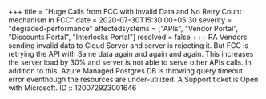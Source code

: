 +++
title = "Huge Calls from FCC with Invalid Data and No Retry Count mechanism in FCC"
date = 2020-07-30T15:30:00+05:30
severity = "degraded-performance"
affectedsystems = ["APIs", "Vendor Portal", "Discounts Portal", "Interlocks Portal"]
resolved = false
+++
RA Vendors sending invalid data to Cloud Server and server is rejecting it. But FCC is retrying the API with Same data again and again and again. This increases the server load by 30% and server is not able to serve other APIs calls. In addition to this, Azure Managed Postgres DB is throwing query timeout error eventhough the resources are under-utilized. A Support ticket is Open with Microsoft. ID :: 120072923001646
